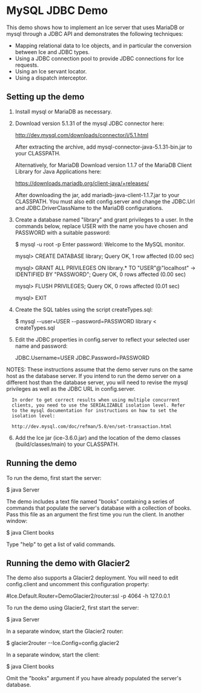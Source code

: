 MySQL JDBC Demo
===============

This demo shows how to implement an Ice server that uses MariaDB or mysql
through a JDBC API and demonstrates the following techniques:

 - Mapping relational data to Ice objects, and in particular the
   conversion between Ice and JDBC types.
 - Using a JDBC connection pool to provide JDBC connections for Ice
   requests.
 - Using an Ice servant locator.
 - Using a dispatch interceptor.


Setting up the demo
-------------------

1. Install mysql or MariaDB as necessary.

2. Download version 5.1.31 of the mysql JDBC connector here:

   http://dev.mysql.com/downloads/connector/j/5.1.html

   After extracting the archive, add mysql-connector-java-5.1.31-bin.jar
   to your CLASSPATH.

   Alternatively, for MariaDB Download version 1.1.7 of the MariaDB Client
   Library for Java Applications here:

   https://downloads.mariadb.org/client-java/+releases/

   After downloading the jar, add mariadb-java-client-1.1.7.jar to your
   CLASSPATH. You must also edit config.server and change the JDBC.Url and
   JDBC.DriverClassName to the MariaDB configurations.

3. Create a database named "library" and grant privileges to a user. In
   the commands below, replace USER with the name you have chosen and
   PASSWORD with a suitable password:

   $ mysql -u root -p
   Enter password:
   Welcome to the MySQL monitor.

   mysql> CREATE DATABASE library;
   Query OK, 1 row affected (0.00 sec)

   mysql> GRANT ALL PRIVILEGES ON library.* TO "USER"@"localhost"
       -> IDENTIFIED BY "PASSWORD";
   Query OK, 0 rows affected (0.00 sec)

   mysql> FLUSH PRIVILEGES;
   Query OK, 0 rows affected (0.01 sec)

   mysql> EXIT

4. Create the SQL tables using the script createTypes.sql:

   $ mysql --user=USER --password=PASSWORD library < createTypes.sql

5. Edit the JDBC properties in config.server to reflect your selected
   user name and password:

   JDBC.Username=USER
   JDBC.Password=PASSWORD

NOTES:
      These instructions assume that the demo server runs on the same
      host as the database server. If you intend to run the demo server on
      a different host than the database server, you will need to revise
      the mysql privileges as well as the JDBC URL in config.server.

      In order to get correct results when using multiple concurrent
      clients, you need to use the SERIALIZABLE isolation level. Refer
      to the mysql documentation for instructions on how to set the
      isolation level:

      http://dev.mysql.com/doc/refman/5.0/en/set-transaction.html

6. Add the Ice jar (ice-3.6.0.jar) and the location of the demo classes
   (build/classes/main) to your CLASSPATH.


Running the demo
----------------

To run the demo, first start the server:

$ java Server

The demo includes a text file named "books" containing a series of
commands that populate the server's database with a collection of
books. Pass this file as an argument the first time you run the
client. In another window:

$ java Client books

Type "help" to get a list of valid commands.


Running the demo with Glacier2
------------------------------

The demo also supports a Glacier2 deployment. You will need to edit
config.client and uncomment this configuration property:

#Ice.Default.Router=DemoGlacier2/router:ssl -p 4064 -h 127.0.0.1

To run the demo using Glacier2, first start the server:

$ java Server

In a separate window, start the Glacier2 router:

$ glacier2router --Ice.Config=config.glacier2

In a separate window, start the client:

$ java Client books

Omit the "books" argument if you have already populated the server's
database.
